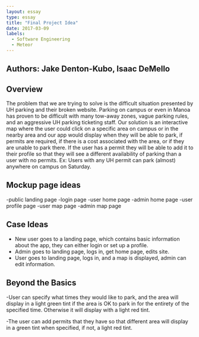 ```yaml
---
layout: essay
type: essay
title: "Final Project Idea"
date: 2017-03-09
labels:
  - Software Engineering
  - Meteor
---
```

## Authors: Jake Denton-Kubo, Isaac DeMello
## Overview
The problem that we are trying to solve is the difficult situation presented by UH parking and their broken website. Parking on campus or even in Manoa has proven to be difficult with many tow-away zones, vague parking rules, and an aggressive UH parking ticketing staff. Our solution is an interactive map where the user could click on a specific area on campus or in the nearby area and our app would display when they will be able to park, if permits are required, if there is a cost associated with the area, or if they are unable to park there. If the user has a permit they will be able to add it to their profile so that they will see a different availability of parking than a user with no permits. Ex: Users with any UH permit can park (almost) anywhere on campus on Saturday.

## Mockup page ideas
-public landing page
-login page
-user home page 
-admin home page
-user profile page
-user map page
-admin map page

## Case Ideas

- New user goes to a landing page, which contains basic information about the app, they can either login or set up a profile.
- Admin goes to landing page, logs in, get home page, edits site.
- User goes to landing page, logs in, and a map is displayed, admin can edit information.

## Beyond the Basics

-User can specify what times they would like to park, and the area will display in a light green tint if the area is OK to park in for the entirety of the specified time. Otherwise it will display with a light red tint.
	
-The user can add permits that they have so that different area will display in a green tint when specified, if not, a light red tint. 
	


	

